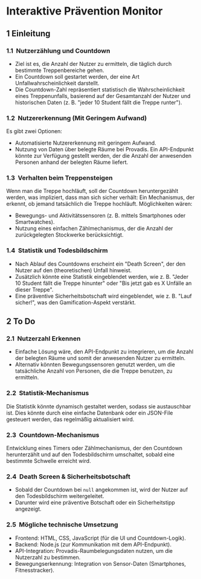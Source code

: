 # Interaktive Prävention Monitor
## 1&nbsp;Einleitung
### 1.1&nbsp;&nbsp;Nutzerzählung und Countdown
- Ziel ist es, die Anzahl der Nutzer zu ermitteln, die täglich durch bestimmte Treppenbereiche gehen.
- Ein Countdown soll gestartet werden, der eine Art Unfallwahrscheinlichkeit darstellt.
- Die Countdown-Zahl repräsentiert statistisch die Wahrscheinlichkeit eines Treppenunfalls, basierend auf der Gesamtanzahl der Nutzer und historischen Daten (z. B. "jeder 10&nbsp;Student fällt die Treppe runter").
### 1.2&nbsp;&nbsp;Nutzererkennung (Mit Geringem Aufwand)
Es gibt zwei Optionen:
- Automatisierte Nutzererkennung mit geringem Aufwand.
- Nutzung von Daten über belegte Räume bei Provadis. Ein API-Endpunkt könnte zur Verfügung gestellt
  werden, der die Anzahl der anwesenden Personen anhand der belegten Räume liefert.
### 1.3&nbsp;&nbsp;Verhalten beim Treppensteigen
Wenn man die Treppe hochläuft, soll der Countdown heruntergezählt werden, was impliziert, dass man sich sicher verhält: Ein Mechanismus, der erkennt, ob jemand tatsächlich die Treppe hochläuft.
Möglichkeiten wären:
- Bewegungs- und Aktivitätssensoren (z. B. mittels Smartphones oder Smartwatches).
- Nutzung eines einfachen Zählmechanismus, der die Anzahl der zurückgelegten Stockwerke berücksichtigt.
###  1.4&nbsp;&nbsp;Statistik und Todesbildschirm
- Nach Ablauf des Countdowns erscheint ein "Death Screen", der den Nutzer auf den (theoretischen) Unfall hinweist.
- Zusätzlich könnte eine Statistik eingeblendet werden, wie z. B. "Jeder 10&nbsp;Student fällt die Treppe hinunter" oder "Bis jetzt gab es X Unfälle an dieser Treppe".
- Eine präventive Sicherheitsbotschaft wird eingeblendet, wie z. B. "Lauf sicher!", was den Gamification-Aspekt verstärkt.
## 2&nbsp;To Do
### 2.1&nbsp;&nbsp;Nutzerzahl Erkennen
- Einfache Lösung wäre, den API-Endpunkt zu integrieren, um die Anzahl der belegten Räume und somit der anwesenden Nutzer zu ermitteln.
- Alternativ könnten Bewegungssensoren genutzt werden, um die tatsächliche Anzahl von Personen, die die Treppe benutzen, zu ermitteln.
### 2.2&nbsp;&nbsp;Statistik-Mechanismus
Die Statistik könnte dynamisch gestaltet werden, sodass sie austauschbar ist. Dies könnte durch eine einfache Datenbank oder ein JSON-File gesteuert werden, das regelmäßig aktualisiert wird.
### 2.3&nbsp;&nbsp;Countdown-Mechanismus
Entwicklung eines Timers oder Zählmechanismus, der den Countdown herunterzählt und auf den Todesbildschirm umschaltet, sobald eine bestimmte Schwelle erreicht wird.
### 2.4&nbsp;&nbsp;Death Screen & Sicherheitsbotschaft
- Sobald der Countdown bei `null` angekommen ist, wird der Nutzer auf den Todesbildschirm weitergeleitet.
- Darunter wird eine präventive Botschaft oder ein Sicherheitstipp angezeigt.
### 2.5&nbsp;&nbsp;Mögliche technische Umsetzung
- Frontend: HTML, CSS, JavaScript (für die UI und Countdown-Logik).
- Backend: Node.js (zur Kommunikation mit dem API-Endpunkt).
- API-Integration: Provadis-Raumbelegungsdaten nutzen, um die Nutzerzahl zu bestimmen.
- Bewegungserkennung: Integration von Sensor-Daten (Smartphones, Fitnesstracker).